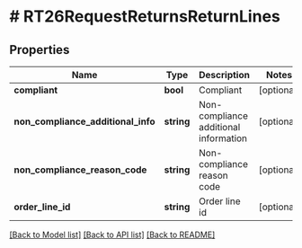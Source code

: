 # # RT26RequestReturnsReturnLines

## Properties

Name | Type | Description | Notes
------------ | ------------- | ------------- | -------------
**compliant** | **bool** | Compliant | [optional]
**non_compliance_additional_info** | **string** | Non-compliance additional information | [optional]
**non_compliance_reason_code** | **string** | Non-compliance reason code | [optional]
**order_line_id** | **string** | Order line id | [optional]

[[Back to Model list]](../../README.md#models) [[Back to API list]](../../README.md#endpoints) [[Back to README]](../../README.md)
